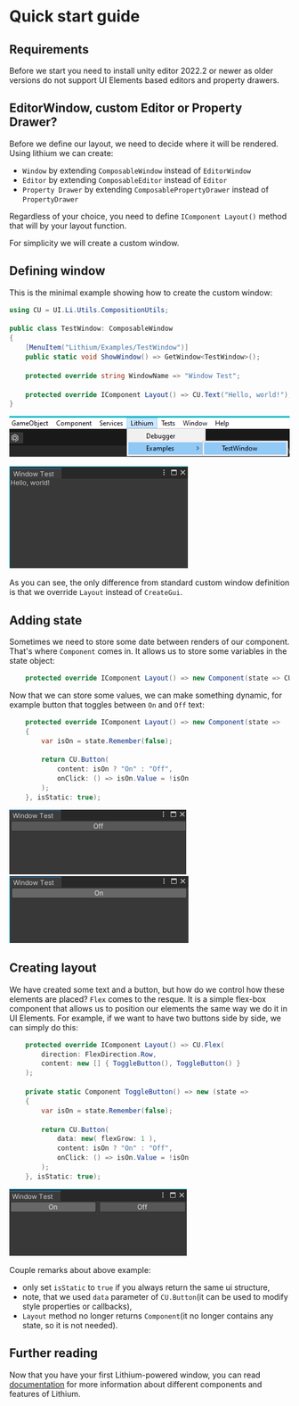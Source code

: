 ﻿# Quick start guide
## Requirements

Before we start you need to install unity editor 2022.2 or newer as older versions do not support UI Elements based editors and property drawers.

## EditorWindow, custom Editor or Property Drawer?

Before we define our layout, we need to decide where it will be rendered.
Using lithium we can create:

* `Window` by extending `ComposableWindow` instead of `EditorWindow`
* `Editor` by extending `ComposableEditor` instead of `Editor`
* `Property Drawer` by extending `ComposablePropertyDrawer` instead of `PropertyDrawer`

Regardless of your choice, you need to define `IComponent Layout()` method that will by your layout function.

For simplicity we will create a custom window.

## Defining window

This is the minimal example showing how to create the custom window:

```csharp
using CU = UI.Li.Utils.CompositionUtils;

public class TestWindow: ComposableWindow
{
    [MenuItem("Lithium/Examples/TestWindow")]
    public static void ShowWindow() => GetWindow<TestWindow>();
    
    protected override string WindowName => "Window Test";
    
    protected override IComponent Layout() => CU.Text("Hello, world!");
}
```

![Where to find](assets/bootstrap_menu.png)

![Hello world window](assets/bootstrap_hello.png)

As you can see, the only difference from standard custom window definition is that we override `Layout` instead of `CreateGui`.

## Adding state

Sometimes we need to store some date between renders of our component. That's where `Component` comes in.
It allows us to store some variables in the state object:

```csharp
    protected override IComponent Layout() => new Component(state => CU.Text("Hello, world!"), isStatic: true);
```

Now that we can store some values, we can make something dynamic, for example button that toggles between `On` and `Off` text:

```csharp
    protected override IComponent Layout() => new Component(state =>
    {
        var isOn = state.Remember(false);
        
        return CU.Button(
            content: isOn ? "On" : "Off",
            onClick: () => isOn.Value = !isOn
        );
    }, isStatic: true);
```

![Button off state](assets/bootstrap_off.png) ![Button off state](assets/bootstrap_on.png)

## Creating layout

We have created some text and a button, but how do we control how these elements are placed? `Flex` comes to the resque.
It is a simple flex-box component that allows us to position our elements the same way we do it in UI Elements.
For example, if we want to have two buttons side by side, we can simply do this:

```csharp
    protected override IComponent Layout() => CU.Flex(
        direction: FlexDirection.Row,
        content: new [] { ToggleButton(), ToggleButton() }
    );

    private static Component ToggleButton() => new (state =>
    {
        var isOn = state.Remember(false);
        
        return CU.Button(
            data: new( flexGrow: 1 ),
            content: isOn ? "On" : "Off",
            onClick: () => isOn.Value = !isOn
        );
    }, isStatic: true);
```

![Two toggle window](assets/bootstrap_on_off.png)

Couple remarks about above example:
* only set `isStatic` to `true` if you always return the same ui structure,
* note, that we used `data` parameter of `CU.Button`(it can be used to modify style properties or callbacks),
* `Layout` method no longer returns `Component`(it no longer contains any state, so it is not needed).

## Further reading

Now that you have your first Lithium-powered window, you can read [documentation](ui.lithium.md) for more information about different components and features of Lithium.